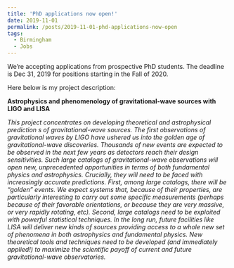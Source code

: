 ```yaml
---
title: 'PhD applications now open!'
date: 2019-11-01
permalink: /posts/2019-11-01-phd-applications-now-open
tags:
  - Birmingham
  - Jobs
---
```


We’re accepting applications from prospective PhD students. The deadline is Dec 31, 2019 for positions starting in the Fall of 2020. 

Here below is my project description:

**Astrophysics and phenomenology of gravitational-wave sources with LIGO and LISA**  

*This project concentrates on developing theoretical and astrophysical prediction s of gravitational-wave sources. The first observations of gravitational waves by LIGO have ushered us into the golden age of gravitational-wave discoveries. Thousands of new events are expected to be observed in the next few years as detectors reach their design sensitivities. Such large catalogs of gravitational-wave observations will open new, unprecedented opportunities in terms of both fundamental physics and astrophysics. Crucially, they will need to be faced with increasingly accurate predictions. First, among large catalogs, there will be “golden” events. We expect systems that, because of their properties, are particularly interesting to carry out some specific measurements (perhaps because of their favorable orientations, or because they are very massive, or very rapidly rotating, etc). Second, large catalogs need to be exploited with powerful statistical techniques. In the long run, future facilities like LISA will deliver new kinds of sources providing access to a whole new set of phenomena in both astrophysics and fundamental physics. New theoretical tools and techniques need to be developed (and immediately applied!) to maximize the scientific payoff of current and future gravitational-wave observatories.*

